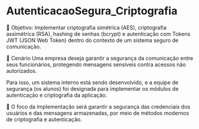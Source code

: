 # AutenticacaoSegura_Criptografia
📢 Objetivo: Implementar criptografia simétrica (AES), criptografia assimétrica (RSA), hashing de senhas (bcrypt) e autenticação com Tokens JWT (JSON Web Token) dentro do contexto de um sistema seguro de comunicação.


📌 Cenário
Uma empresa deseja garantir a segurança da comunicação entre seus funcionários, protegendo mensagens sensíveis contra acessos não autorizados.

Para isso, um sistema interno está sendo desenvolvido, e a equipe de segurança (os alunos) foi designada para implementar os módulos de autenticação e criptografia da aplicação.



🔹 O foco da implementação será garantir a segurança das credenciais dos usuários e das mensagens armazenadas, por meio de métodos modernos de criptografia e autenticação.
